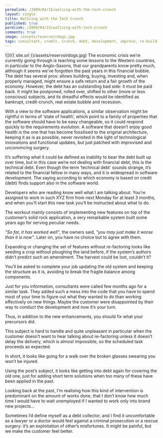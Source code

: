 ```yaml
---
permalink: /2009/04/15/walzing-with-the-tech-crunch
layout: single
title: Waltzing with the Tech Crunch
published: true
permlink: /2009/04/15/waltzing-with-tech-crunch
comments: true
image: /assets/reservoirdogs.jpg
tags: consultant, credit, crunch, debt, development, improve, re-build, re-factoring, rebuild, refactoring, software, tech, technical
---
```

![]({{ site.url }}/assets/reservoirdogs.jpg)
The economic crisis we’re currently going through is teaching some lessons to the Western countries, in particular to the Anglo-Saxons, that our grandparents know pretty much, although it seems we’ve forgotten the past years in this  financial bubble. The debt has several pros: allows building, buying, investing and, when properly managed, might ensure a safe return and a fair growth of the economy. However, the debt has an outstanding bad side: it must be paid back.  It might be postponed, rolled over, shifted to other (more or less conscious) subjects, and its dreadful effects would be identified as bankrupt, credit-crunch, real estate bubble and recession.

With a view to the software applications, a similar observation might be rightful in terms of ‘state of health’, which point to a family of properties that the software should have to be easy changeable, so it could respond quickly to the requirements evolution. A software that doesn’t enjoy good health is the one that has become fossilised to the original architecture, keeping it as is as possible, never revisited in the light of technological innovations and functional updates, but just patched with improvised and unconvincing surgery.

It’s suffering what it could be defined as inability to bear the debt built up over time, but in this case we’re not dealing with financial debt, this is the technical debt. Even though the term ‘technical debt’ sounds strange, it’s related to the financial fellow in many ways, and it is widespread in software development. The saying according to which economy is based on credit (debt) finds support also in the software world.

Developers who are reading know well what I am talking about. You’re assigned to work in such XYZ firm from next Monday for at least 3 months, and when you’ll start this new task you’ll be instructed about what to do.

The workout mainly consists of implementing new features on top of the customer’s solid rock application, a very remarkable system built some years ago for serving peculiar needs.

_"So far, it has worked well"_, the owners said, _"you may just make it worse than it is now"_. Later on, you have no choice but to agree with them.

Expanding or changing the set of features without re-factoring looks like seeding a crop without ploughing the land before, if the system’s authors didn’t predict such an amendment. The harvest could be lost, couldn’t it?

You’ll be asked to complete your job updating the old system and keeping the structure as it is, avoiding to break the fragile balance among components.

Just for you information, consultants were called few months ago for a similar task. They added such a mess into the code that you have to spend most of your time to figure out what they wanted to do than working effectively on new things. Maybe the customer were disappointed by their way to conduct the development and now it’s your turn.

Thus, in addition to the new enhancements, you should fix what your precursors did.

This subject is hard to handle and quite unpleasant in particular when the customer doesn’t want to hear talking about re-factoring unless it doesn’t delay the delivery, which is almost impossible, so the scheduled task proceeds as expected.

In short, it looks like going for a walk over the broken glasses swearing you won’t be injured.

Using the post’s subject, it looks like getting into debt again for covering the old one, just for adding short term solutions when too many of these have been applied in the past.

Looking back at the past, I’m realising how this kind of intervention is predominant on the amount of works done, that I don’t know how much time I would have to wait unemployed if I wanted to work only into brand new projects…

Sometimes I’d define myself as a debt collector, and I find it uncomfortable as a lawyer or a doctor would feel against a criminal prosecution or a rescue surgery: it’s an exploitation of other’s misfortunes. It might be painful, but we make the customer feel better.